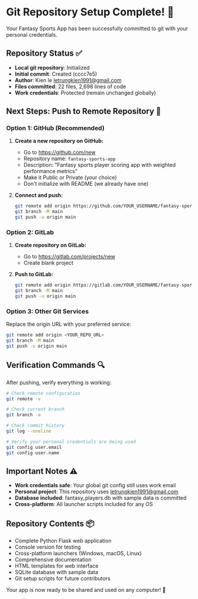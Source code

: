 # Git Repository Setup Complete! 🎉

Your Fantasy Sports App has been successfully committed to git with your personal credentials.

## Repository Status ✅
- **Local git repository**: Initialized 
- **Initial commit**: Created (cccc7e5)
- **Author**: Kien le <letrungkien1991@gmail.com>
- **Files committed**: 22 files, 2,698 lines of code
- **Work credentials**: Protected (remain unchanged globally)

## Next Steps: Push to Remote Repository 🚀

### Option 1: GitHub (Recommended)
1. **Create a new repository on GitHub:**
   - Go to https://github.com/new
   - Repository name: `fantasy-sports-app`
   - Description: "Fantasy sports player scoring app with weighted performance metrics"
   - Make it Public or Private (your choice)
   - Don't initialize with README (we already have one)

2. **Connect and push:**
   ```bash
   git remote add origin https://github.com/YOUR_USERNAME/fantasy-sports-app.git
   git branch -M main
   git push -u origin main
   ```

### Option 2: GitLab
1. **Create repository on GitLab:**
   - Go to https://gitlab.com/projects/new
   - Create blank project
   
2. **Push to GitLab:**
   ```bash
   git remote add origin https://gitlab.com/YOUR_USERNAME/fantasy-sports-app.git
   git branch -M main
   git push -u origin main
   ```

### Option 3: Other Git Services
Replace the origin URL with your preferred service:
```bash
git remote add origin <YOUR_REPO_URL>
git branch -M main
git push -u origin main
```

## Verification Commands 🔍
After pushing, verify everything is working:

```bash
# Check remote configuration
git remote -v

# Check current branch
git branch -a

# Check commit history
git log --oneline

# Verify your personal credentials are being used
git config user.email
git config user.name
```

## Important Notes ⚠️
- **Work credentials safe**: Your global git config still uses work email
- **Personal project**: This repository uses letrungkien1991@gmail.com
- **Database included**: fantasy_players.db with sample data is committed
- **Cross-platform**: All launcher scripts included for any OS

## Repository Contents 📦
- Complete Python Flask web application
- Console version for testing
- Cross-platform launchers (Windows, macOS, Linux) 
- Comprehensive documentation
- HTML templates for web interface
- SQLite database with sample data
- Git setup scripts for future contributors

Your app is now ready to be shared and used on any computer! 🌟

